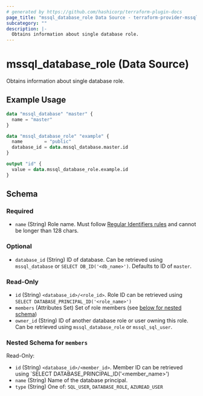 ```yaml
---
# generated by https://github.com/hashicorp/terraform-plugin-docs
page_title: "mssql_database_role Data Source - terraform-provider-mssql"
subcategory: ""
description: |-
  Obtains information about single database role.
---
```


# mssql_database_role (Data Source)

Obtains information about single database role.

## Example Usage

```terraform
data "mssql_database" "master" {
  name = "master"
}

data "mssql_database_role" "example" {
  name        = "public"
  database_id = data.mssql_database.master.id
}

output "id" {
  value = data.mssql_database_role.example.id
}
```

<!-- schema generated by tfplugindocs -->
## Schema

### Required

- `name` (String) Role name. Must follow [Regular Identifiers rules](https://docs.microsoft.com/en-us/sql/relational-databases/databases/database-identifiers#rules-for-regular-identifiers) and cannot be longer than 128 chars.

### Optional

- `database_id` (String) ID of database. Can be retrieved using `mssql_database` or `SELECT DB_ID('<db_name>')`. Defaults to ID of `master`.

### Read-Only

- `id` (String) `<database_id>/<role_id>`. Role ID can be retrieved using `SELECT DATABASE_PRINCIPAL_ID('<role_name>')`
- `members` (Attributes Set) Set of role members (see [below for nested schema](#nestedatt--members))
- `owner_id` (String) ID of another database role or user owning this role. Can be retrieved using `mssql_database_role` or `mssql_sql_user`.

<a id="nestedatt--members"></a>
### Nested Schema for `members`

Read-Only:

- `id` (String) `<database_id>/<member_id>`. Member ID can be retrieved using `SELECT DATABASE_PRINCIPAL_ID('<member_name>')
- `name` (String) Name of the database principal.
- `type` (String) One of: `SQL_USER`, `DATABASE_ROLE`, `AZUREAD_USER`


